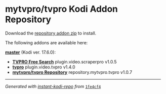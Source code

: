 # mytvpro/tvpro Kodi Addon Repository

Download the [repository addon zip](master/datadir/repository.mytvpro.tvpro/repository.mytvpro.tvpro-1.0.7.zip) to install.

The following addons are available here:

[__master__](master/addons.xml) (Kodi ver. 17.6.0):

- [__TVPRO Free Search__](master/datadir/plugin.video.scraperpro/plugin.video.scraperpro-1.0.5.zip) plugin.video.scraperpro v1.0.5
- [__tvpro__](master/datadir/plugin.video.tvpro/plugin.video.tvpro-1.4.0.zip) plugin.video.tvpro v1.4.0
- [__mytvpro/tvpro Repository__](master/datadir/repository.mytvpro.tvpro/repository.mytvpro.tvpro-1.0.7.zip) repository.mytvpro.tvpro v1.0.7

----
_Generated with [instant-kodi-repo](https://github.com/ping/instant-kodi-repo/) from_ [``1fe4cf4``](https://github.com/mytvpro/tvpro/commit/1fe4cf43496191945276d7ffa192062b6776bc93)
